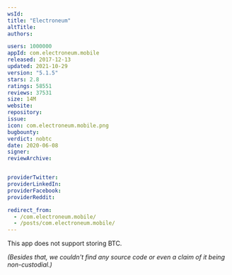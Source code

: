 ```yaml
---
wsId: 
title: "Electroneum"
altTitle: 
authors:

users: 1000000
appId: com.electroneum.mobile
released: 2017-12-13
updated: 2021-10-29
version: "5.1.5"
stars: 2.8
ratings: 58551
reviews: 37531
size: 14M
website: 
repository: 
issue: 
icon: com.electroneum.mobile.png
bugbounty: 
verdict: nobtc
date: 2020-06-08
signer: 
reviewArchive:


providerTwitter: 
providerLinkedIn: 
providerFacebook: 
providerReddit: 

redirect_from:
  - /com.electroneum.mobile/
  - /posts/com.electroneum.mobile/
---
```



This app does not support storing BTC.

*(Besides that, we couldn't find any source code or even a claim of it being
non-custodial.)*
